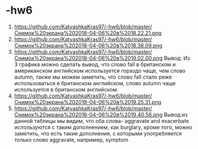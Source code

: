 # -hw6
1) https://github.com/KatyashkaKras97/-hw6/blob/master/Снимок%20экрана%202018-04-06%20в%2018.22.21.png
2) https://github.com/KatyashkaKras97/-hw6/blob/master/Снимок%20экрана%202018-04-06%20в%2018.38.09.png
3) https://github.com/KatyashkaKras97/-hw6/blob/master/Снимок%20экрана%202018-04-06%20в%2019.02.00.png
Вывод: Из 3 графика можно сделать вывод, что слово fall в британском и американском английском используется гораздо чаще, чем слово autumn, также мы можем заметить, что слово fall стало реже использоваться в британском английском, слово autumn чаще используется в британском английском.
4) https://github.com/KatyashkaKras97/-hw6/blob/master/Снимок%20экрана%202018-04-06%20в%2019.25.31.png
5) https://github.com/KatyashkaKras97/-hw6/blob/master/Снимок%20экрана%202018-04-06%20в%2019.40.56.png
Вывод:из данной таблицы мы видим, что оба слова- aggravate and exacerbate используются с таким дополнением, как burglary, кроме того, можно заметить, что есть такие дополнения, с которыми употребляется только слово aggravate, например, symptom

